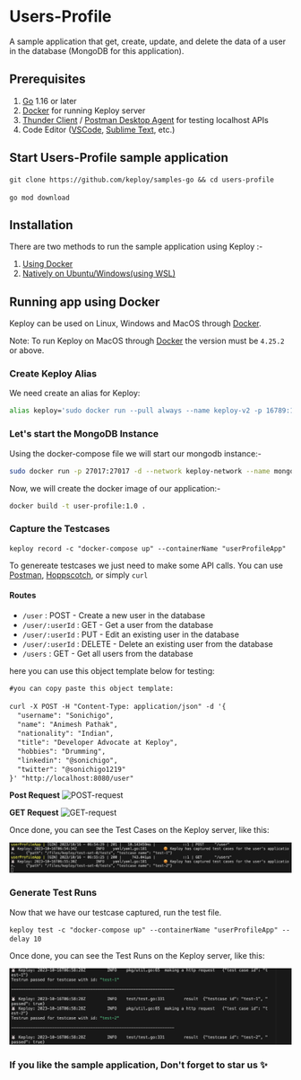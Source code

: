 # Users-Profile

A sample application that get, create, update, and delete the data of a user in the database (MongoDB for this application).

## Prerequisites
1. [Go](https://go.dev/doc/install) 1.16 or later
2. [Docker](https://docs.docker.com/engine/install/) for running Keploy server
3. [Thunder Client](https://marketplace.visualstudio.com/items?itemName=rangav.vscode-thunder-client) / [Postman Desktop Agent](https://www.postman.com/downloads/postman-agent/) for testing localhost APIs
4. Code Editor ([VSCode](https://code.visualstudio.com/download), [Sublime Text](https://www.sublimetext.com/download), etc.)

## Start Users-Profile sample application
```
git clone https://github.com/keploy/samples-go && cd users-profile

go mod download
```

## Installation

There are two methods to run the sample application using Keploy :-

1. [Using Docker](#running-app-using-docker)
2. [Natively on Ubuntu/Windows(using WSL)](#run-app-natively-on-local-machine)

## Running app using Docker

Keploy can be used on Linux, Windows and MacOS through [Docker](https://docs.docker.com/engine/install/).

Note: To run Keploy on MacOS through [Docker](https://docs.docker.com/desktop/release-notes/#4252) the version must be ```4.25.2``` or above.

### Create Keploy Alias

We need create an alias for Keploy:
```bash
alias keploy='sudo docker run --pull always --name keploy-v2 -p 16789:16789 --privileged --pid=host -it -v "$(pwd)":/files -v /sys/fs/cgroup:/sys/fs/cgroup -v /sys/kernel/debug:/sys/kernel/debug -v /sys/fs/bpf:/sys/fs/bpf -v /var/run/docker.sock:/var/run/docker.sock --rm ghcr.io/keploy/keploy'
```

### Let's start the MongoDB Instance
Using the docker-compose file we will start our mongodb instance:-
```bash
sudo docker run -p 27017:27017 -d --network keploy-network --name mongoDb mongo
```

Now, we will create the docker image of our application:-


```bash
docker build -t user-profile:1.0 .
```

### Capture the Testcases

```shell
keploy record -c "docker-compose up" --containerName "userProfileApp"
```

To genereate testcases we just need to make some API calls. You can use [Postman](https://www.postman.com/), [Hoppscotch](https://hoppscotch.io/), or simply `curl`


#### Routes
- `/user` : POST - Create a new user in the database
- `/user/:userId` : GET - Get a user from the database
- `/user/:userId` : PUT - Edit an existing user in the database
- `/user/:userId` : DELETE - Delete an existing user from the database
- `/users` : GET - Get all users from the database


here you can use this object template below for testing:
```shell
#you can copy paste this object template:

curl -X POST -H "Content-Type: application/json" -d '{
  "username": "Sonichigo",
  "name": "Animesh Pathak",
  "nationality": "Indian",
  "title": "Developer Advocate at Keploy",
  "hobbies": "Drumming",
  "linkedin": "@sonichigo",
  "twitter": "@sonichigo1219"
}' "http://localhost:8080/user"
```

**Post Request**
![POST-request](assets/POST-request.png)

**GET Request**
![GET-request](assets/GET-request.png)

Once done, you can see the Test Cases on the Keploy server, like this:

![test-cases-ss](assets/keploy-test-cases.png)

### Generate Test Runs

Now that we have our testcase captured, run the test file.

```shell
keploy test -c "docker-compose up" --containerName "userProfileApp" --delay 10
```

Once done, you can see the Test Runs on the Keploy server, like this:

![test-runs](assets/test-runs.png)

### If you like the sample application, Don't forget to star us ✨
